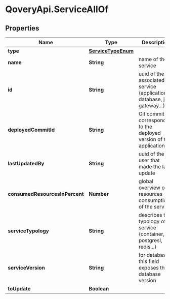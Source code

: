 # QoveryApi.ServiceAllOf

## Properties

Name | Type | Description | Notes
------------ | ------------- | ------------- | -------------
**type** | [**ServiceTypeEnum**](ServiceTypeEnum.md) |  | [optional] 
**name** | **String** | name of the service | [optional] 
**id** | **String** | uuid of the associated service (application, database, job, gateway...) | 
**deployedCommitId** | **String** | Git commit ID corresponding to the deployed version of the application | [optional] 
**lastUpdatedBy** | **String** | uuid of the user that made the last update | [optional] 
**consumedResourcesInPercent** | **Number** | global overview of resources consumption of the service | [optional] 
**serviceTypology** | **String** | describes the typology of service (container, postgresl, redis...) | [optional] 
**serviceVersion** | **String** | for databases this field exposes the database version | [optional] 
**toUpdate** | **Boolean** |  | [optional] 


